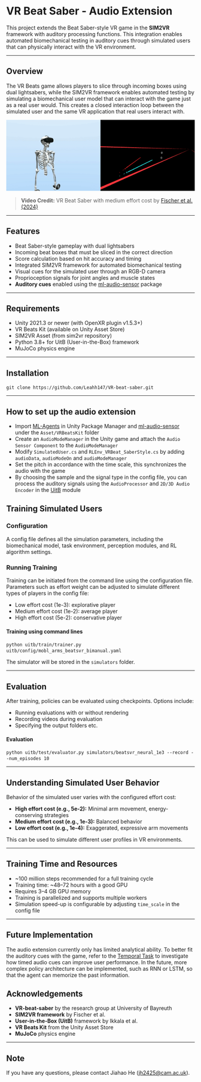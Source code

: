 # VR Beat Saber - Audio Extension

This project extends the Beat Saber-style VR game in the **SIM2VR** framework with auditory processing functions. This integration enables automated biomechanical testing in auditory cues through simulated users that can physically interact with the VR environment.

---

## Overview

The VR Beats game allows players to slice through incoming boxes using dual lightsabers, while the SIM2VR framework enables automated testing by simulating a biomechanical user model that can interact with the game just as a real user would. This creates a closed interaction loop between the simulated user and the same VR application that real users interact with.

![VR Beat Saber with medium effort cost](./beatsvr_neural_1e2.gif)
> **Video Credit:** VR Beat Saber with medium effort cost by [Fischer et al. (2024)](https://github.com/fl0fischer/sim2vr)

---

## Features

- Beat Saber-style gameplay with dual lightsabers  
- Incoming beat boxes that must be sliced in the correct direction  
- Score calculation based on hit accuracy and timing  
- Integrated SIM2VR framework for automated biomechanical testing  
- Visual cues for the simulated user through an RGB-D camera  
- Proprioception signals for joint angles and muscle states
- **Auditory cues** enabled using the [ml-audio-sensor](https://github.com/mbaske/ml-audio-sensor) package

---

## Requirements

- Unity 2021.3 or newer (with OpenXR plugin v1.5.3+)  
- VR Beats Kit (available on Unity Asset Store)  
- SIM2VR Asset (from sim2vr repository)  
- Python 3.8+ for UitB (User-in-the-Box) framework  
- MuJoCo physics engine  

---

## Installation
```
git clone https://github.com/Leahh147/VR-beat-saber.git
```

---

## How to set up the audio extension
- Import [ML-Agents](https://docs.unity3d.com/Packages/com.unity.ml-agents@3.0/manual/) in Unity Package Manager and [ml-audio-sensor](https://github.com/mbaske/ml-audio-sensor) under the `Asset/VRBeatsKit` folder
- Create an `AudioModeManager` in the Unity game and attach the `Audio Sensor Component` to the `AudioModeManager`
- Modify `SimulatedUser.cs` and `RLEnv_VRBeat_SaberStyle.cs` by adding `audioData`, `audioModeOn` and `audioModeManager`
- Set the pitch in accordance with the time scale, this synchronizes the audio with the game
- By choosing the sample and the signal type in the config file, you can process the auditory signals using the `AudioProcessor` and `2D/3D Audio Encoder` in the [UitB](https://github.com/Leahh147/uitb_private) module

## Training Simulated Users

### Configuration

A config file defines all the simulation parameters, including the biomechanical model, task environment, perception modules, and RL algorithm settings.

### Running Training

Training can be initiated from the command line using the configuration file. Parameters such as effort weight can be adjusted to simulate different types of players in the config file:

- Low effort cost (1e-3): explorative player  
- Medium effort cost (1e-2): average player  
- High effort cost (5e-2): conservative player

#### Training using command lines
```
python uitb/train/trainer.py uitb/config/mobl_arms_beatsvr_bimanual.yaml
```
The simulator will be stored in the `simulators` folder.

---

## Evaluation

After training, policies can be evaluated using checkpoints. Options include:

- Running evaluations with or without rendering  
- Recording videos during evaluation
- Specifying the output folders etc.

#### Evaluation
```
python uitb/test/evaluator.py simulators/beatsvr_neural_1e3 --record --num_episodes 10
```

---

## Understanding Simulated User Behavior

Behavior of the simulated user varies with the configured effort cost:

- **High effort cost (e.g., 5e-2):** Minimal arm movement, energy-conserving strategies  
- **Medium effort cost (e.g., 1e-3):** Balanced behavior  
- **Low effort cost (e.g., 1e-4):** Exaggerated, expressive arm movements  

This can be used to simulate different user profiles in VR environments.

---

## Training Time and Resources

- ~100 million steps recommended for a full training cycle  
- Training time: ~48–72 hours with a good GPU  
- Requires 3–4 GB GPU memory  
- Training is parallelized and supports multiple workers  
- Simulation speed-up is configurable by adjusting `time_scale` in the config file

---

## Future Implementation
The audio extension currently only has limited analytical ability. To better fit the auditory cues with the game, refer to the [Temporal Task](https://github.com/Leahh147/TemporalTask) to investigate how timed audio cues can improve user performance. In the future, more complex policy architecture can be implemented, such as RNN or LSTM, so that the agent can memorize the past information.

## Acknowledgements
- **VR-beat-saber** by the research group at University of Bayreuth
- **SIM2VR framework** by Fischer et al.  
- **User-in-the-Box (UitB)** framework by Ikkala et al.  
- **VR Beats Kit** from the Unity Asset Store  
- **MuJoCo** physics engine

---

## Note
If you have any questions, please contact Jiahao He (jh2425@cam.ac.uk).
